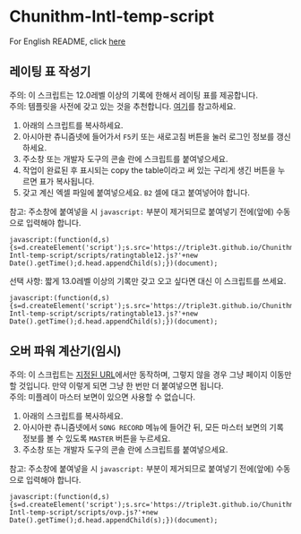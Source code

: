 # Chunithm-Intl-temp-script
For English README, click [here](README.md)
## 레이팅 표 작성기
주의: 이 스크립트는 12.0레벨 이상의 기록에 한해서 레이팅 표를 제공합니다.  
주의: 템플릿을 사전에 갖고 있는 것을 추천합니다. [여기](https://gall.dcinside.com/m/cnt/8757)를 참고하세요.  
1. 아래의 스크립트를 복사하세요.
2. 아시아판 츄니즘넷에 들어가서 `F5`키 또는 새로고침 버튼을 눌러 로그인 정보를 갱신하세요.
3. 주소창 또는 개발자 도구의 콘솔 란에 스크립트를 붙여넣으세요.
4. 작업이 완료된 후 표시되는 copy the table이라고 써 있는 구리게 생긴 버튼을 누르면 표가 복사됩니다.
5. 갖고 계신 엑셀 파일에 붙여넣으세요. `B2` 셀에 대고 붙여넣어야 합니다.

참고: 주소창에 붙여넣을 시 `javascript:` 부분이 제거되므로 붙여넣기 전에(앞에) 수동으로 입력해야 합니다.  
```
javascript:(function(d,s){s=d.createElement('script');s.src='https://triple3t.github.io/Chunithm-Intl-temp-script/scripts/ratingtable12.js?'+new Date().getTime();d.head.appendChild(s);})(document);
```

선택 사항: 짧게 13.0레벨 이상의 기록만 갖고 오고 싶다면 대신 이 스크립트를 쓰세요.
```
javascript:(function(d,s){s=d.createElement('script');s.src='https://triple3t.github.io/Chunithm-Intl-temp-script/scripts/ratingtable13.js?'+new Date().getTime();d.head.appendChild(s);})(document);
```

## 오버 파워 계산기(임시)
주의: 이 스크립트는 [지정된 URL](https://chunithm-net-eng.com/mobile/record/musicGenre/master)에서만 동작하며, 그렇지 않을 경우 그냥 페이지 이동만 할 것입니다.
만약 이렇게 되면 그냥 한 번만 더 붙여넣으면 됩니다.  
주의: 미플레이 마스터 보면이 있으면 사용할 수 없습니다.  
1. 아래의 스크립트를 복사하세요.
2. 아시아판 츄니즘넷에서 `SONG RECORD` 메뉴에 들어간 뒤, 모든 마스터 보면의 기록 정보를 볼 수 있도록 `MASTER` 버튼을 누르세요.
3. 주소창 또는 개발자 도구의 콘솔 란에 스크립트를 붙여넣으세요.

참고: 주소창에 붙여넣을 시 `javascript:` 부분이 제거되므로 붙여넣기 전에(앞에) 수동으로 입력해야 합니다.  
```
javascript:(function(d,s){s=d.createElement('script');s.src='https://triple3t.github.io/Chunithm-Intl-temp-script/scripts/ovp.js?'+new Date().getTime();d.head.appendChild(s);})(document);
```
